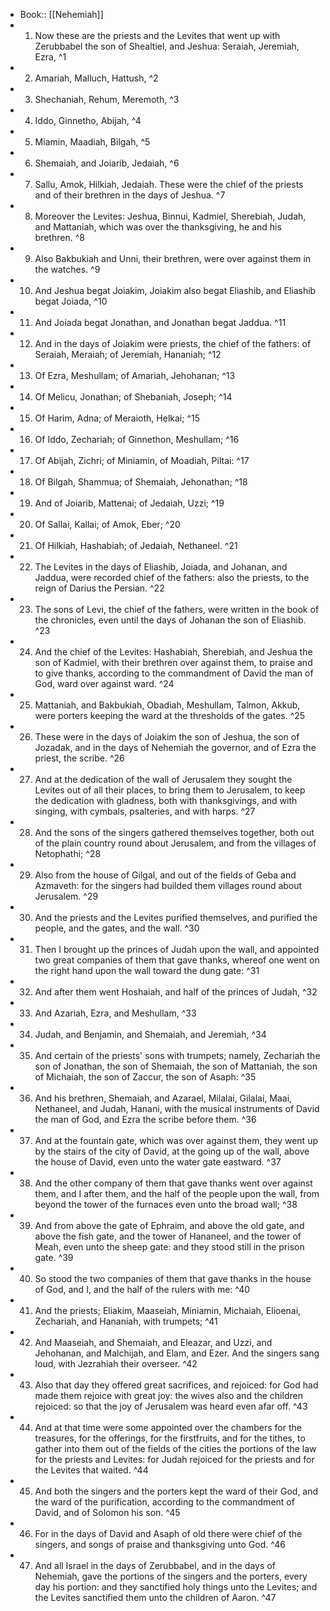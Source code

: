 - Book:: [[Nehemiah]]
- 1. Now these are the priests and the Levites that went up with Zerubbabel the son of Shealtiel, and Jeshua: Seraiah, Jeremiah, Ezra, ^1
- 2. Amariah, Malluch, Hattush, ^2
- 3. Shechaniah, Rehum, Meremoth, ^3
- 4. Iddo, Ginnetho, Abijah, ^4
- 5. Miamin, Maadiah, Bilgah, ^5
- 6. Shemaiah, and Joiarib, Jedaiah, ^6
- 7. Sallu, Amok, Hilkiah, Jedaiah. These were the chief of the priests and of their brethren in the days of Jeshua. ^7
- 8. Moreover the Levites: Jeshua, Binnui, Kadmiel, Sherebiah, Judah, and Mattaniah, which was over the thanksgiving, he and his brethren. ^8
- 9. Also Bakbukiah and Unni, their brethren, were over against them in the watches. ^9
- 10. And Jeshua begat Joiakim, Joiakim also begat Eliashib, and Eliashib begat Joiada, ^10
- 11. And Joiada begat Jonathan, and Jonathan begat Jaddua. ^11
- 12. And in the days of Joiakim were priests, the chief of the fathers: of Seraiah, Meraiah; of Jeremiah, Hananiah; ^12
- 13. Of Ezra, Meshullam; of Amariah, Jehohanan; ^13
- 14. Of Melicu, Jonathan; of Shebaniah, Joseph; ^14
- 15. Of Harim, Adna; of Meraioth, Helkai; ^15
- 16. Of Iddo, Zechariah; of Ginnethon, Meshullam; ^16
- 17. Of Abijah, Zichri; of Miniamin, of Moadiah, Piltai: ^17
- 18. Of Bilgah, Shammua; of Shemaiah, Jehonathan; ^18
- 19. And of Joiarib, Mattenai; of Jedaiah, Uzzi; ^19
- 20. Of Sallai, Kallai; of Amok, Eber; ^20
- 21. Of Hilkiah, Hashabiah; of Jedaiah, Nethaneel. ^21
- 22. The Levites in the days of Eliashib, Joiada, and Johanan, and Jaddua, were recorded chief of the fathers: also the priests, to the reign of Darius the Persian. ^22
- 23. The sons of Levi, the chief of the fathers, were written in the book of the chronicles, even until the days of Johanan the son of Eliashib. ^23
- 24. And the chief of the Levites: Hashabiah, Sherebiah, and Jeshua the son of Kadmiel, with their brethren over against them, to praise and to give thanks, according to the commandment of David the man of God, ward over against ward. ^24
- 25. Mattaniah, and Bakbukiah, Obadiah, Meshullam, Talmon, Akkub, were porters keeping the ward at the thresholds of the gates. ^25
- 26. These were in the days of Joiakim the son of Jeshua, the son of Jozadak, and in the days of Nehemiah the governor, and of Ezra the priest, the scribe. ^26
- 27. And at the dedication of the wall of Jerusalem they sought the Levites out of all their places, to bring them to Jerusalem, to keep the dedication with gladness, both with thanksgivings, and with singing, with cymbals, psalteries, and with harps. ^27
- 28. And the sons of the singers gathered themselves together, both out of the plain country round about Jerusalem, and from the villages of Netophathi; ^28
- 29. Also from the house of Gilgal, and out of the fields of Geba and Azmaveth: for the singers had builded them villages round about Jerusalem. ^29
- 30. And the priests and the Levites purified themselves, and purified the people, and the gates, and the wall. ^30
- 31. Then I brought up the princes of Judah upon the wall, and appointed two great companies of them that gave thanks, whereof one went on the right hand upon the wall toward the dung gate: ^31
- 32. And after them went Hoshaiah, and half of the princes of Judah, ^32
- 33. And Azariah, Ezra, and Meshullam, ^33
- 34. Judah, and Benjamin, and Shemaiah, and Jeremiah, ^34
- 35. And certain of the priests' sons with trumpets; namely, Zechariah the son of Jonathan, the son of Shemaiah, the son of Mattaniah, the son of Michaiah, the son of Zaccur, the son of Asaph: ^35
- 36. And his brethren, Shemaiah, and Azarael, Milalai, Gilalai, Maai, Nethaneel, and Judah, Hanani, with the musical instruments of David the man of God, and Ezra the scribe before them. ^36
- 37. And at the fountain gate, which was over against them, they went up by the stairs of the city of David, at the going up of the wall, above the house of David, even unto the water gate eastward. ^37
- 38. And the other company of them that gave thanks went over against them, and I after them, and the half of the people upon the wall, from beyond the tower of the furnaces even unto the broad wall; ^38
- 39. And from above the gate of Ephraim, and above the old gate, and above the fish gate, and the tower of Hananeel, and the tower of Meah, even unto the sheep gate: and they stood still in the prison gate. ^39
- 40. So stood the two companies of them that gave thanks in the house of God, and I, and the half of the rulers with me: ^40
- 41. And the priests; Eliakim, Maaseiah, Miniamin, Michaiah, Elioenai, Zechariah, and Hananiah, with trumpets; ^41
- 42. And Maaseiah, and Shemaiah, and Eleazar, and Uzzi, and Jehohanan, and Malchijah, and Elam, and Ezer. And the singers sang loud, with Jezrahiah their overseer. ^42
- 43. Also that day they offered great sacrifices, and rejoiced: for God had made them rejoice with great joy: the wives also and the children rejoiced: so that the joy of Jerusalem was heard even afar off. ^43
- 44. And at that time were some appointed over the chambers for the treasures, for the offerings, for the firstfruits, and for the tithes, to gather into them out of the fields of the cities the portions of the law for the priests and Levites: for Judah rejoiced for the priests and for the Levites that waited. ^44
- 45. And both the singers and the porters kept the ward of their God, and the ward of the purification, according to the commandment of David, and of Solomon his son. ^45
- 46. For in the days of David and Asaph of old there were chief of the singers, and songs of praise and thanksgiving unto God. ^46
- 47. And all Israel in the days of Zerubbabel, and in the days of Nehemiah, gave the portions of the singers and the porters, every day his portion: and they sanctified holy things unto the Levites; and the Levites sanctified them unto the children of Aaron. ^47
